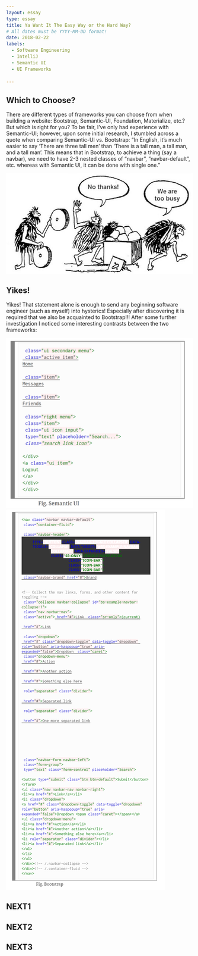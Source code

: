 ```yaml
---
layout: essay
type: essay
title: Ya Want It The Easy Way or the Hard Way?
# All dates must be YYYY-MM-DD format!
date: 2018-02-22
labels:
  - Software Engineering
  - IntelliJ
  - Semantic UI
  - UI Frameworks

---
```

## Which to Choose?
There are different types of frameworks you can choose from when building a website: Bootstrap, Semantic-UI, Foundation, Materialize, etc.? But which is right for you? To be fair, I’ve only had experience with Semantic-UI; however, upon some initial research, I stumbled across a quote when comparing Semantic-UI vs. Bootstrap: “In English, it’s much easier to say ‘There are three tall men’ than ‘There is a tall man, a tall man, and a tall man’. This means that in Bootstrap, to achieve a thing (say a navbar), we need to have 2-3 nested classes of “navbar”, ”navbar-default”, etc. whereas with Semantic UI, it can be done with single one.”

<img class="ui large left floated rounded image" src="../images/caveman-too-busy.jpg">

## Yikes!
Yikes! That statement alone is enough to send any beginning software engineer (such as myself) into hysterics! Especially after discovering it is required that we also be acquainted to Bootstrap!!! After some further investigation I noticed some interesting contrasts between the two frameworks:


<div class="ui small images">
  <img src="/images/SemanticUI.PNG">
  <img src="/images/BootStrap.PNG">
  </div>


## NEXT1



## NEXT2



## NEXT3

